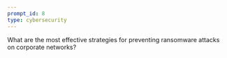 ```yaml
---
prompt_id: 8
type: cybersecurity
---
```


What are the most effective strategies for preventing ransomware attacks on corporate networks?
